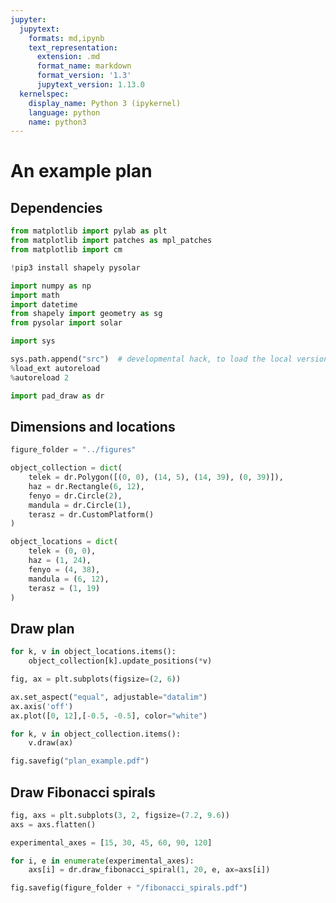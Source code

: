 ```yaml
---
jupyter:
  jupytext:
    formats: md,ipynb
    text_representation:
      extension: .md
      format_name: markdown
      format_version: '1.3'
      jupytext_version: 1.13.0
  kernelspec:
    display_name: Python 3 (ipykernel)
    language: python
    name: python3
---
```


# An example plan

## Dependencies

```python
from matplotlib import pylab as plt
from matplotlib import patches as mpl_patches
from matplotlib import cm
```

```python
!pip3 install shapely pysolar
```

```python
import numpy as np
import math
import datetime
from shapely import geometry as sg
from pysolar import solar
```

```python
import sys

sys.path.append("src")  # developmental hack, to load the local version of the module
%load_ext autoreload
%autoreload 2

import pad_draw as dr
```

## Dimensions and locations

```python
figure_folder = "../figures"
```

```python
object_collection = dict(
    telek = dr.Polygon([(0, 0), (14, 5), (14, 39), (0, 39)]),
    haz = dr.Rectangle(6, 12),
    fenyo = dr.Circle(2),
    mandula = dr.Circle(1),
    terasz = dr.CustomPlatform()
)
```

```python
object_locations = dict(
    telek = (0, 0),
    haz = (1, 24),
    fenyo = (4, 38),
    mandula = (6, 12),
    terasz = (1, 19)
)
```

## Draw plan

```python
for k, v in object_locations.items():
    object_collection[k].update_positions(*v)
```

```python
fig, ax = plt.subplots(figsize=(2, 6))

ax.set_aspect("equal", adjustable="datalim")
ax.axis('off')
ax.plot([0, 12],[-0.5, -0.5], color="white")

for k, v in object_collection.items():
    v.draw(ax)
```

```python
fig.savefig("plan_example.pdf")
```

## Draw Fibonacci spirals

```python
fig, axs = plt.subplots(3, 2, figsize=(7.2, 9.6))
axs = axs.flatten()

experimental_axes = [15, 30, 45, 60, 90, 120]

for i, e in enumerate(experimental_axes):
    axs[i] = dr.draw_fibonacci_spiral(1, 20, e, ax=axs[i])

fig.savefig(figure_folder + "/fibonacci_spirals.pdf")
```
